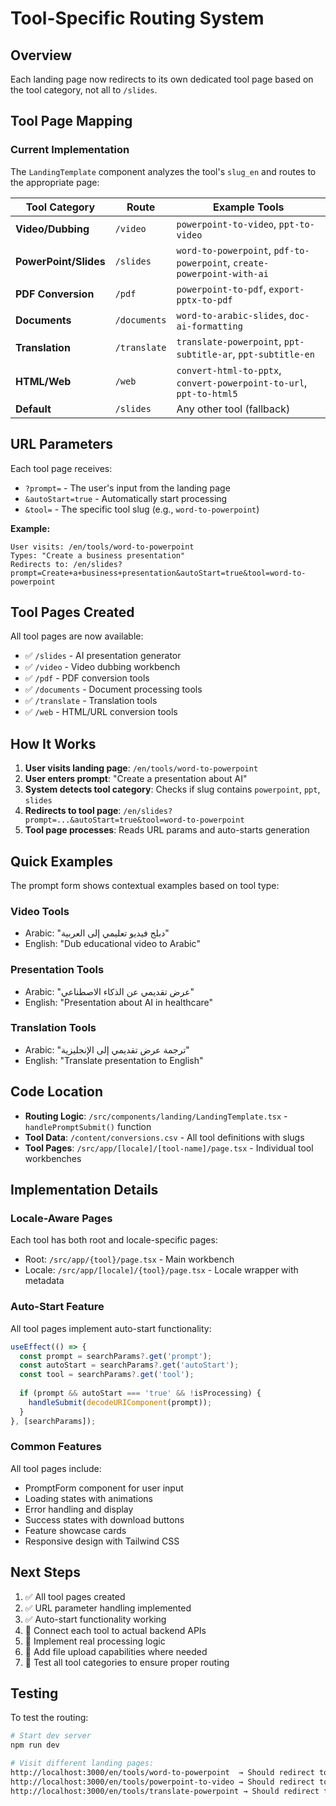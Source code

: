 # Tool-Specific Routing System

## Overview
Each landing page now redirects to its own dedicated tool page based on the tool category, not all to `/slides`.

## Tool Page Mapping

### Current Implementation

The `LandingTemplate` component analyzes the tool's `slug_en` and routes to the appropriate page:

| Tool Category | Route | Example Tools |
|--------------|-------|---------------|
| **Video/Dubbing** | `/video` | `powerpoint-to-video`, `ppt-to-video` |
| **PowerPoint/Slides** | `/slides` | `word-to-powerpoint`, `pdf-to-powerpoint`, `create-powerpoint-with-ai` |
| **PDF Conversion** | `/pdf` | `powerpoint-to-pdf`, `export-pptx-to-pdf` |
| **Documents** | `/documents` | `word-to-arabic-slides`, `doc-ai-formatting` |
| **Translation** | `/translate` | `translate-powerpoint`, `ppt-subtitle-ar`, `ppt-subtitle-en` |
| **HTML/Web** | `/web` | `convert-html-to-pptx`, `convert-powerpoint-to-url`, `ppt-to-html5` |
| **Default** | `/slides` | Any other tool (fallback) |

## URL Parameters

Each tool page receives:
- `?prompt=` - The user's input from the landing page
- `&autoStart=true` - Automatically start processing
- `&tool=` - The specific tool slug (e.g., `word-to-powerpoint`)

**Example:**
```
User visits: /en/tools/word-to-powerpoint
Types: "Create a business presentation"
Redirects to: /en/slides?prompt=Create+a+business+presentation&autoStart=true&tool=word-to-powerpoint
```

## Tool Pages Created

All tool pages are now available:
- ✅ `/slides` - AI presentation generator
- ✅ `/video` - Video dubbing workbench
- ✅ `/pdf` - PDF conversion tools
- ✅ `/documents` - Document processing tools
- ✅ `/translate` - Translation tools
- ✅ `/web` - HTML/URL conversion tools

## How It Works

1. **User visits landing page**: `/en/tools/word-to-powerpoint`
2. **User enters prompt**: "Create a presentation about AI"
3. **System detects tool category**: Checks if slug contains `powerpoint`, `ppt`, `slides`
4. **Redirects to tool page**: `/en/slides?prompt=...&autoStart=true&tool=word-to-powerpoint`
5. **Tool page processes**: Reads URL params and auto-starts generation

## Quick Examples

The prompt form shows contextual examples based on tool type:

### Video Tools
- Arabic: "دبلج فيديو تعليمي إلى العربية"
- English: "Dub educational video to Arabic"

### Presentation Tools
- Arabic: "عرض تقديمي عن الذكاء الاصطناعي"
- English: "Presentation about AI in healthcare"

### Translation Tools
- Arabic: "ترجمة عرض تقديمي إلى الإنجليزية"
- English: "Translate presentation to English"

## Code Location

- **Routing Logic**: `/src/components/landing/LandingTemplate.tsx` - `handlePromptSubmit()` function
- **Tool Data**: `/content/conversions.csv` - All tool definitions with slugs
- **Tool Pages**: `/src/app/[locale]/[tool-name]/page.tsx` - Individual tool workbenches

## Implementation Details

### Locale-Aware Pages

Each tool has both root and locale-specific pages:
- Root: `/src/app/{tool}/page.tsx` - Main workbench
- Locale: `/src/app/[locale]/{tool}/page.tsx` - Locale wrapper with metadata

### Auto-Start Feature

All tool pages implement auto-start functionality:
```typescript
useEffect(() => {
  const prompt = searchParams?.get('prompt');
  const autoStart = searchParams?.get('autoStart');
  const tool = searchParams?.get('tool');
  
  if (prompt && autoStart === 'true' && !isProcessing) {
    handleSubmit(decodeURIComponent(prompt));
  }
}, [searchParams]);
```

### Common Features

All tool pages include:
- PromptForm component for user input
- Loading states with animations
- Error handling and display
- Success states with download buttons
- Feature showcase cards
- Responsive design with Tailwind CSS

## Next Steps

1. ✅ All tool pages created
2. ✅ URL parameter handling implemented
3. ✅ Auto-start functionality working
4. 🔄 Connect each tool to actual backend APIs
5. 🔄 Implement real processing logic
6. 🔄 Add file upload capabilities where needed
7. 🔄 Test all tool categories to ensure proper routing

## Testing

To test the routing:

```bash
# Start dev server
npm run dev

# Visit different landing pages:
http://localhost:3000/en/tools/word-to-powerpoint  → Should redirect to /slides
http://localhost:3000/en/tools/powerpoint-to-video → Should redirect to /video
http://localhost:3000/en/tools/translate-powerpoint → Should redirect to /translate
```

